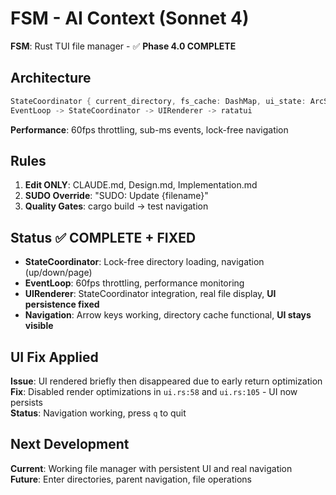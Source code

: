 # FSM - AI Context (Sonnet 4)
**FSM**: Rust TUI file manager - ✅ **Phase 4.0 COMPLETE**

## Architecture
```rust
StateCoordinator { current_directory, fs_cache: DashMap, ui_state: ArcSwap }
EventLoop -> StateCoordinator -> UIRenderer -> ratatui
```
**Performance**: 60fps throttling, sub-ms events, lock-free navigation

## Rules
1. **Edit ONLY**: CLAUDE.md, Design.md, Implementation.md  
2. **SUDO Override**: "SUDO: Update {filename}"  
3. **Quality Gates**: cargo build → test navigation  

## Status ✅ COMPLETE + FIXED
- **StateCoordinator**: Lock-free directory loading, navigation (up/down/page)
- **EventLoop**: 60fps throttling, performance monitoring  
- **UIRenderer**: StateCoordinator integration, real file display, **UI persistence fixed**
- **Navigation**: Arrow keys working, directory cache functional, **UI stays visible**

## UI Fix Applied
**Issue**: UI rendered briefly then disappeared due to early return optimization  
**Fix**: Disabled render optimizations in `ui.rs:58` and `ui.rs:105` - UI now persists  
**Status**: Navigation working, press `q` to quit

## Next Development
**Current**: Working file manager with persistent UI and real navigation  
**Future**: Enter directories, parent navigation, file operations